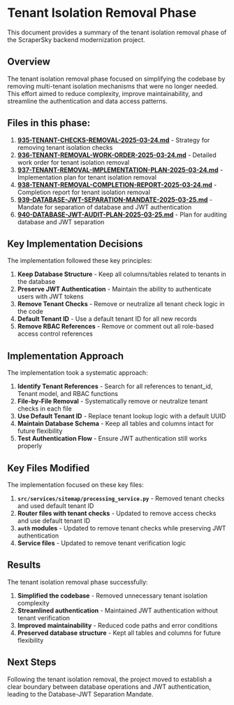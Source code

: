 # Tenant Isolation Removal Phase

This document provides a summary of the tenant isolation removal phase of the ScraperSky backend modernization project.

## Overview

The tenant isolation removal phase focused on simplifying the codebase by removing multi-tenant isolation mechanisms that were no longer needed. This effort aimed to reduce complexity, improve maintainability, and streamline the authentication and data access patterns.

## Files in this phase:

1. [**935-TENANT-CHECKS-REMOVAL-2025-03-24.md**](./935-TENANT-CHECKS-REMOVAL-2025-03-24.md) - Strategy for removing tenant isolation checks
2. [**936-TENANT-REMOVAL-WORK-ORDER-2025-03-24.md**](./936-TENANT-REMOVAL-WORK-ORDER-2025-03-24.md) - Detailed work order for tenant isolation removal
3. [**937-TENANT-REMOVAL-IMPLEMENTATION-PLAN-2025-03-24.md**](./937-TENANT-REMOVAL-IMPLEMENTATION-PLAN-2025-03-24.md) - Implementation plan for tenant isolation removal
4. [**938-TENANT-REMOVAL-COMPLETION-REPORT-2025-03-24.md**](./938-TENANT-REMOVAL-COMPLETION-REPORT-2025-03-24.md) - Completion report for tenant isolation removal
5. [**939-DATABASE-JWT-SEPARATION-MANDATE-2025-03-25.md**](./939-DATABASE-JWT-SEPARATION-MANDATE-2025-03-25.md) - Mandate for separation of database and JWT authentication
6. [**940-DATABASE-JWT-AUDIT-PLAN-2025-03-25.md**](./940-DATABASE-JWT-AUDIT-PLAN-2025-03-25.md) - Plan for auditing database and JWT separation

## Key Implementation Decisions

The implementation followed these key principles:

1. **Keep Database Structure** - Keep all columns/tables related to tenants in the database
2. **Preserve JWT Authentication** - Maintain the ability to authenticate users with JWT tokens
3. **Remove Tenant Checks** - Remove or neutralize all tenant check logic in the code
4. **Default Tenant ID** - Use a default tenant ID for all new records
5. **Remove RBAC References** - Remove or comment out all role-based access control references

## Implementation Approach

The implementation took a systematic approach:

1. **Identify Tenant References** - Search for all references to tenant_id, Tenant model, and RBAC functions
2. **File-by-File Removal** - Systematically remove or neutralize tenant checks in each file
3. **Use Default Tenant ID** - Replace tenant lookup logic with a default UUID
4. **Maintain Database Schema** - Keep all tables and columns intact for future flexibility
5. **Test Authentication Flow** - Ensure JWT authentication still works properly

## Key Files Modified

The implementation focused on these key files:

1. **`src/services/sitemap/processing_service.py`** - Removed tenant checks and used default tenant ID
2. **Router files with tenant checks** - Updated to remove access checks and use default tenant ID
3. **`auth` modules** - Updated to remove tenant checks while preserving JWT authentication
4. **Service files** - Updated to remove tenant verification logic

## Results

The tenant isolation removal phase successfully:

1. **Simplified the codebase** - Removed unnecessary tenant isolation complexity
2. **Streamlined authentication** - Maintained JWT authentication without tenant verification
3. **Improved maintainability** - Reduced code paths and error conditions
4. **Preserved database structure** - Kept all tables and columns for future flexibility

## Next Steps

Following the tenant isolation removal, the project moved to establish a clear boundary between database operations and JWT authentication, leading to the Database-JWT Separation Mandate.